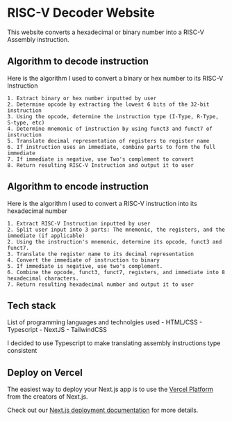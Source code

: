 # RISC-V Decoder Website
This website converts a hexadecimal or binary number into a RISC-V Assembly instruction.

## Algorithm to decode instruction
Here is the algorithm I used to convert a binary or hex number to its RISC-V Instruction

    1. Extract binary or hex number inputted by user
    2. Determine opcode by extracting the lowest 6 bits of the 32-bit instruction
    3. Using the opcode, determine the instruction type (I-Type, R-Type, S-type, etc)
    4. Determine mnemonic of instruction by using funct3 and funct7 of instruction
    5. Translate decimal representation of registers to register name
    6. If instruction uses an immediate, combine parts to form the full immediate
    7. If immediate is negative, use Two's complement to convert
    8. Return resulting RISC-V Instruction and output it to user


## Algorithm to encode instruction
Here is the algorithm I used to convert a RISC-V instruction into its hexadecimal number

    1. Extract RISC-V Instruction inputted by user
    2. Split user input into 3 parts: The mnemonic, the registers, and the immediate (if applicable)
    2. Using the instruction's mnemonic, determine its opcode, funct3 and funct7.
    3. Translate the register name to its decimal representation
    4. Convert the immediate of instruction to binary
    5. If immediate is negative, use two's complement.
    6. Combine the opcode, funct3, funct7, registers, and immediate into 8 hexadecimal characters.
    7. Return resulting hexadecimal number and output it to user

## Tech stack
List of programming languages and technolgies used
    - HTML/CSS
    - Typescript 
    - NextJS 
    - TailwindCSS

I decided to use Typescript to make translating assembly instructions type consistent

## Deploy on Vercel

The easiest way to deploy your Next.js app is to use the [Vercel Platform](https://vercel.com/new?utm_medium=default-template&filter=next.js&utm_source=create-next-app&utm_campaign=create-next-app-readme) from the creators of Next.js.

Check out our [Next.js deployment documentation](https://nextjs.org/docs/app/building-your-application/deploying) for more details.
